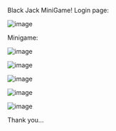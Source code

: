 Black Jack MiniGame!
Login page:

![image](https://github.com/user-attachments/assets/742c8391-fe77-4084-bf19-9de59b9ca89d)

Minigame:

![image](https://github.com/user-attachments/assets/d22fd560-2f52-47e9-b59a-1d6e1199a1d2)

![image](https://github.com/user-attachments/assets/08fa95a4-f01a-42f1-951c-b61d276d2322)

![image](https://github.com/user-attachments/assets/1aa000d3-d292-4a7d-90b4-19fb6a98cd5f)

![image](https://github.com/user-attachments/assets/06419885-b575-4da4-81bf-38ac2f2f333e)

![image](https://github.com/user-attachments/assets/80f462b0-082a-46d4-8a3a-254b8597a28e)

Thank you...






